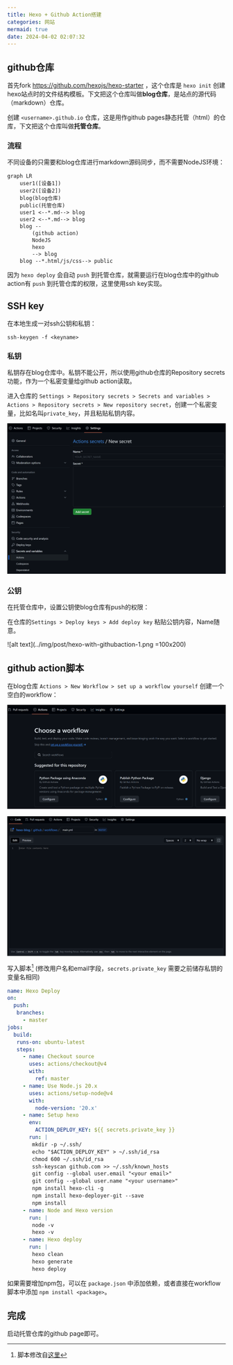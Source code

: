```yaml
---
title: Hexo + Github Action搭建
categories: 网站
mermaid: true
date: 2024-04-02 02:07:32
---
```


## github仓库

首先fork <https://github.com/hexojs/hexo-starter> ，这个仓库是 `hexo init` 创建hexo站点时的文件结构模板。下文把这个仓库叫做**blog仓库**，是站点的源代码（markdown）仓库。

创建 `<username>.github.io` 仓库，这是用作github pages静态托管（html）的仓库，下文把这个仓库叫做**托管仓库**。

### 流程

不同设备的只需要和blog仓库进行markdown源码同步，而不需要NodeJS环境：

```mermaid
graph LR
    user1([设备1])
    user2([设备2])
    blog(blog仓库)
    public(托管仓库)
    user1 <--*.md--> blog
    user2 <--*.md--> blog
    blog --
        (github action)
        NodeJS
        hexo
        --> blog
    blog --*.html/js/css--> public
```

因为 `hexo deploy` 会自动 `push` 到托管仓库，就需要运行在blog仓库中的github action有 `push` 到托管仓库的权限，这里使用ssh key实现。

## SSH key

在本地生成一对ssh公钥和私钥：

```shell
ssh-keygen -f <keyname>
```

### 私钥

私钥存在blog仓库中。私钥不能公开，所以使用github仓库的Repository secrets功能，作为一个私密变量给github action读取。

进入仓库的 `Settings > Repository secrets > Secrets and variables > Actions > Repository secrets > New repository secret`，创建一个私密变量，比如名叫`private_key`，并且粘贴私钥内容。

![alt text](../img/post/hexo-with-githubaction.png)

### 公钥

在托管仓库中，设置公钥使blog仓库有push的权限：

在仓库的`Settings > Deploy keys > Add deploy key` 粘贴公钥内容，Name随意。

![alt text](../img/post/hexo-with-githubaction-1.png =100x200)

## github action脚本

在blog仓库 `Actions > New Workflow > set up a workflow yourself` 创建一个空白的workflow：

![alt text](../img/post/hexo-with-githubaction-2.png)

![alt text](../img/post/hexo-with-githubaction-3.png)

写入脚本[^1] (修改用户名和email字段，`secrets.private_key` 需要之前储存私钥的变量名相同)

```yaml
name: Hexo Deploy
on:
  push:
   branches:
     - master
jobs:
  build:
   runs-on: ubuntu-latest
   steps:
     - name: Checkout source
       uses: actions/checkout@v4
       with:
         ref: master
     - name: Use Node.js 20.x
       uses: actions/setup-node@v4
       with:
         node-version: '20.x'
     - name: Setup hexo
       env:
         ACTION_DEPLOY_KEY: ${{ secrets.private_key }}
       run: |
        mkdir -p ~/.ssh/
        echo "$ACTION_DEPLOY_KEY" > ~/.ssh/id_rsa
        chmod 600 ~/.ssh/id_rsa
        ssh-keyscan github.com >> ~/.ssh/known_hosts
        git config --global user.email "<your email>"
        git config --global user.name "<your username>"
        npm install hexo-cli -g
        npm install hexo-deployer-git --save
        npm install
     - name: Node and Hexo version
       run: |
        node -v
        hexo -v
     - name: Hexo deploy
       run: |
        hexo clean
        hexo generate
        hexo deploy
```

如果需要增加npm包，可以在 `package.json` 中添加依赖，或者直接在workflow脚本中添加 `npm install <package>`。

## 完成

启动托管仓库的github page即可。

[^1]: 脚本修改自[这里](https://makefile.so/2021/11/28/use-github-actions-to-deploy-hexo-blog/)
